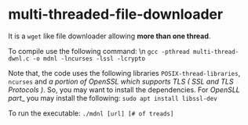 # multi-threaded-file-downloader

It is a `wget` like file downloader allowing __more than one thread__. 

To compile use the following command: \n
```gcc -pthread multi-thread-dwnl.c -o mdnl -lncurses -lssl -lcrypto```


Note that, the code uses the following libraries `POSIX-thread-libraries`, `ncurses` and _a portion of OpenSSL which supports TLS ( SSL and TLS Protocols )_.
So, you may want to install the dependencies. For _OpenSLL part__ you may install the following: 
```sudo apt install libssl-dev```


To run the executable: 
```./mdnl [url] [# of treads]```
